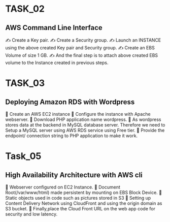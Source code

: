 # TASK_02

## AWS Command Line Interface
✍ Create a Key pair.
✍ Create a Security group.
✍ Launch an INSTANCE using the above created Key pair and Security group.
✍ Create an EBS Volume of size 1 GB.
✍ And the final step is to attach above created EBS volume to the Instance created in previous steps.

# TASK_03

##  Deploying Amazon RDS with Wordpress
🔆 Create an AWS EC2 instance
🔅 Configure the instance with Apache webserver.
🔅 Download PHP application name wordpress.
🔅 As wordpress stores data at the backend in MySQL database server. Therefore we need to Setup a MySQL server using AWS RDS service using Free tier.
🔅 Provide the endpoint/ connection string to PHP application to make it work.

# Task_05

## High Availability Architecture with AWS cli
📌 Webserver configured on EC2 Instance.
📌 Document Root(/var/www/html) made persistent by mounting on EBS Block Device.
📌 Static objects used in code such as pictures stored in S3
📌 Setting up Content Delivery Network using CloudFront and using the origin domain as S3 bucket.
📌 Finally,place the Cloud Front URL on the web app code for security and low latency.
